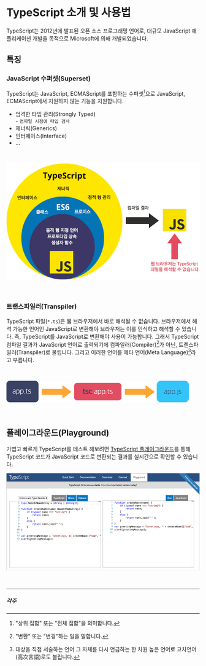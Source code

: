 # TypeScript 소개 및 사용법

TypeScript는 2012년에 발표된 오픈 소스 프로그래밍 언어로, 대규모 JavaScript 애플리케이션 개발을 목적으로 Microsoft에 의해 개발되었습니다.

## 특징

### JavaScript 수퍼셋(Superset)

TypeScript는 JavaScript, ECMAScript를 포함하는 수퍼셋[^1]으로 JavaScript, ECMAScript에서 지원하지 않는 기능을 지원합니다.

- 엄격한 타입 관리(Strongly Typed)<br> - `컴파일 시점에 타입 검사`
- 제너릭(Generics)
- 인터페이스(Interface)
- ...

<br>

![](./assets/typescript-compile.jpg)

<br>

### 트랜스파일러(Transpiler)

TypeScript 파일(`*.ts`)은 웹 브라우저에서 바로 해석될 수 없습니다. 브라우저에서 해석 가능한 언어인 JavaScript로 변환해야 브라우저는 이를 인식하고 해석할 수 있습니다. 즉, TypeScript를 JavaScript로 변환해야 사용이 가능합니다. 그래서 TypeScript 컴파일 결과가 JavaScript 언어로 출력되기에 컴파일러(Compiler)[^2]가 아닌, 트렌스파일러(Transpiler)로 불립니다. 그리고 이러한 언어를 메타 언어(Meta Language)[^3]라고 부릅니다.

<br>

![](./assets/tsc-ts-js.jpg)

<br>

## 플레이그라운드(Playground)

가볍고 빠르게 TypeScript를 테스트 해보려면 [TypeScript 플레이그라운드][1]를 통해 TypeScript 코드가 JavaScript 코드로 변환되는 결과를 실시간으로 확인할 수 있습니다.

[![](./assets/typescript-play.jpg)](https://typescriptlang.org/play)

<!-- 링크 -->
[1]: https://typescriptlang.org/play

<br>

---

##### 각주

[^1]: "상위 집합" 또는 "전체 집합"을 의미합니다.
[^2]: "변환" 또는 "변경"하는 일을 말합니다.
[^3]: 대상을 직접 서술하는 언어 그 자체를 다시 언급하는 한 차원 높은 언어로 고차언어(高次言語)로도 불립니다.